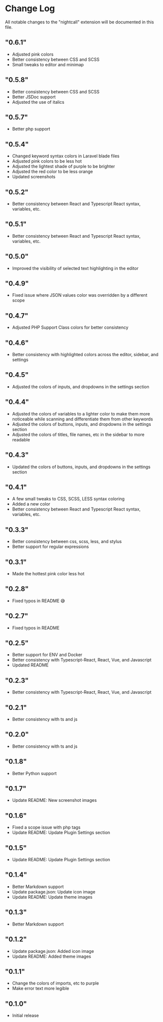 # Change Log

All notable changes to the "nightcall" extension will be documented in this file.

## "0.6.1"

- Adjusted pink colors
- Better consistency between CSS and SCSS
- Small tweaks to editor and minimap

## "0.5.8"

- Better consistency between CSS and SCSS
- Better JSDoc support
- Adjusted the use of italics

## "0.5.7"

- Better php support

## "0.5.4"

- Changed keyword syntax colors in Laravel blade files
- Adjusted pink colors to be less hot
- Adjusted the lightest shade of purple to be brighter
- Adjusted the red color to be less orange
- Updated screenshots

## "0.5.2"

- Better consistency between React and Typescript React syntax, variables, etc.

## "0.5.1"

- Better consistency between React and Typescript React syntax, variables, etc.

## "0.5.0"

- Improved the visibility of selected text highlighting in the editor

## "0.4.9"

- Fixed issue where JSON values color was overridden by a different scope

## "0.4.7"

- Adjusted PHP Support Class colors for better consistency

## "0.4.6"

- Better consistency with highlighted colors across the editor, sidebar, and settings

## "0.4.5"

- Adjusted the colors of inputs, and dropdowns in the settings section

## "0.4.4"

- Adjusted the colors of variables to a lighter color to make them more noticeable while scanning and differentiate them from other keywords
- Adjusted the colors of buttons, inputs, and dropdowns in the settings section
- Adjusted the colors of titles, file names, etc in the sidebar to more readable

## "0.4.3"

- Updated the colors of buttons, inputs, and dropdowns in the settings section

## "0.4.1"

- A few small tweaks to CSS, SCSS, LESS syntax coloring
- Added a new color
- Better consistency between React and Typescript React syntax, variables, etc.

## "0.3.3"

- Better consistency between css, scss, less, and stylus
- Better support for regular expressions

## "0.3.1"

- Made the hottest pink color less hot

## "0.2.8"

- Fixed typos in README 😅

## "0.2.7"

- Fixed typos in README

## "0.2.5"

- Better support for ENV and Docker
- Better consistency with Typescript-React, React, Vue, and Javascript
- Updated README

## "0.2.3"

- Better consistency with Typescript-React, React, Vue, and Javascript

## "0.2.1"

- Better consistency with ts and js

## "0.2.0"

- Better consistency with ts and js

## "0.1.8"

- Better Python support

## "0.1.7"

- Update README: New screenshot images

## "0.1.6"

- Fixed a scope issue with php tags
- Update README: Update Plugin Settings section

## "0.1.5"

- Update README: Update Plugin Settings section

## "0.1.4"

- Better Markdown support
- Update package.json: Update icon image
- Update README: Update theme images

## "0.1.3"

- Better Markdown support

## "0.1.2"

- Update package.json: Added icon image
- Update README: Added theme images

## "0.1.1"

- Change the colors of imports, etc to purple
- Make error text more legible

## "0.1.0"

- Initial release
